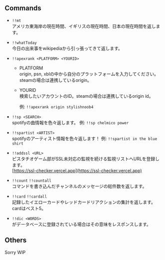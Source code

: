 ## Commands

- `!!mt`  
アメリカ東海岸の現在時間、イギリスの現在時間、日本の現在時間を返します。

- `!!whatToday`  
今日の出来事をwikipediaから引っ張ってきて返します。

- `!!apexrank <PLATFORM> <YOURID>`  
  - PLATFORM  
  origin, psn, xblの中から自分のプラットフォームを入力してください。steamの場合は連携しているorigin。

  - YOURID  
  検索したいアカウントのID。steamの場合は連携しているorigin id。

    例: `!!apexrank origin stylishnoob4`

- `!!sp <SEARCH>`  
spotifyの曲情報を色々返します。
例: `!!sp chelmico power`

- `!!spartist <ARTIST>`  
spotifyのアーティスト情報を色々返します！  例: `!!spartist in the blue shirt`

- `!!addssl <URL>`  
ピスタチオゲーム部がSSL未対応の監視を続ける監視リストへURLを登録します。  
[https://ssl-checker.vercel.app](https://ssl-checker.vercel.app)

- `!!count` `!!countall`  
コマンドを書き込んだチャンネルのメッセージの総件数を返します。

- `!!card` `!!cardall`  
記録したイエローカードやレッドカードリアクションの集計を返します。cardはベスト5。

- `!!dic <WORDS>`  
<WORDS>がデータベースに登録されている場合はその意味をレスポンスします。

## Others

Sorry WIP
